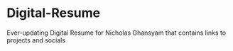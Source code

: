 # Digital-Resume
Ever-updating Digital Resume for Nicholas Ghansyam that contains links to projects and socials 
